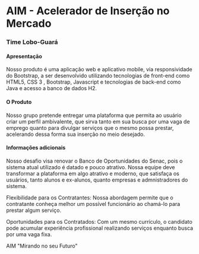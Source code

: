 # AIM - Acelerador de Inserção no Mercado
### Time Lobo-Guará

#### Apresentação 

Nosso produto é uma aplicação web e aplicativo mobile, via responsividade do Bootstrap, a ser desenvolvido utilizando tecnologias de front-end como HTML5, CSS 3 , Bootstrap, Javascript e tecnologias de back-end como Java e acesso a banco de dados H2.

#### O Produto

Nosso grupo pretende entregar uma plataforma que permita ao usuário criar um perfil ambivalente, que sirva tanto em sua busca por uma vaga de emprego quanto para divulgar serviços que o mesmo possa prestar, acelerando dessa forma sua inserção no meio desejado.

#### Informações adicionais 

Nosso desafio visa renovar o Banco de Oportunidades do Senac, pois o sistema atual utilizado é datado e pouco atrativo. Nossa equipe deve transformar a plataforma em algo atrativo e moderno, que satisfaça os usuários, tanto alunos e ex-alunos, quanto empresas e admnistradores do sistema.

Flexibilidade para os Contratantes:
Nossa abordagem permite que o contratante conheça melhor um possível funcionário ao chamá-lo para prestar algum serviço.

Oportunidades para os Contratados:
Com um mesmo currículo, o candidato pode acumular experiência profissional realizando serviços enquanto busca por uma vaga fixa.

AIM
"Mirando no seu Futuro"
